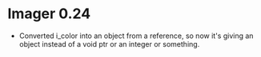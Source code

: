 # Imager 0.24

- Converted i_color into an object from a reference, so now it's  giving an object instead of a void ptr or an integer or something.